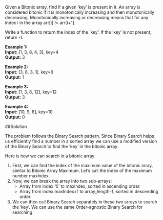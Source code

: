 Given a Bitonic array, find if a given ‘key’ is present in it.
An array is considered bitonic if it is monotonically increasing and then monotonically decreasing.
Monotonically increasing or decreasing means that for any index i in the array arr[i] != arr[i+1].

Write a function to return the index of the ‘key’. If the ‘key’ is not present, return -1.

**Example 1:**  
**Input:** [1, 3, 8, 4, 3], key=4  
**Output:** 3

**Example 2:**  
**Input:** [3, 8, 3, 1], key=8  
**Output:** 1

**Example 3:**  
**Input:** [1, 3, 8, 12], key=12  
**Output:** 3

**Example 4:**  
**Input:** [10, 9, 8], key=10  
**Output:** 0

##Solution

The problem follows the Binary Search pattern. Since Binary Search helps us efficiently find a number in a sorted array
we can use a modified version of the Binary Search to find the ‘key’ in the bitonic array.

Here is how we can search in a bitonic array:
1. First, we can find the index of the maximum value of the bitonic array, similar to Bitonic Array Maximum. Let’s call
   the index of the maximum number maxIndex.
2. Now, we can break the array into two sub-arrays:
   * Array from index ‘0’ to maxIndex, sorted in ascending order.
   * Array from index maxIndex+1 to array_length-1, sorted in descending order.
3. We can then call Binary Search separately in these two arrays to search the ‘key’. We can use the same Order-agnostic
   Binary Search for searching.